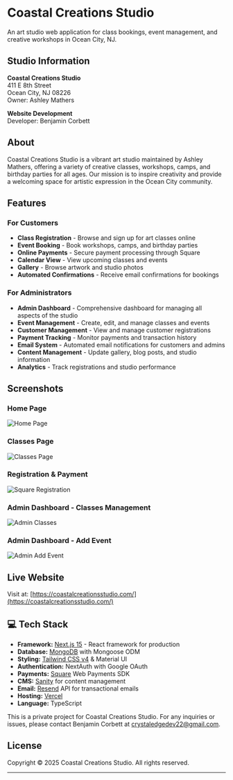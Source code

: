 # Coastal Creations Studio

An art studio web application for class bookings, event management, and creative workshops in Ocean City, NJ.

## Studio Information

**Coastal Creations Studio**  
411 E 8th Street  
Ocean City, NJ 08226  
Owner: Ashley Mathers  

**Website Development**  
Developer: Benjamin Corbett  


## About

Coastal Creations Studio is a vibrant art studio maintained by Ashley Mathers, offering a variety of creative classes, workshops, camps, and birthday parties for all ages. Our mission is to inspire creativity and provide a welcoming space for artistic expression in the Ocean City community.

## Features

### For Customers
- **Class Registration** - Browse and sign up for art classes online
- **Event Booking** - Book workshops, camps, and birthday parties
- **Online Payments** - Secure payment processing through Square
- **Calendar View** - View upcoming classes and events
- **Gallery** - Browse artwork and studio photos
- **Automated Confirmations** - Receive email confirmations for bookings

### For Administrators
- **Admin Dashboard** - Comprehensive dashboard for managing all aspects of the studio
- **Event Management** - Create, edit, and manage classes and events
- **Customer Management** - View and manage customer registrations
- **Payment Tracking** - Monitor payments and transaction history
- **Email System** - Automated email notifications for customers and admins
- **Content Management** - Update gallery, blog posts, and studio information
- **Analytics** - Track registrations and studio performance

## Screenshots

### Home Page
![Home Page](public/assets/readme.images/home.png)

### Classes Page
![Classes Page](public/assets/readme.images/classes.png)

### Registration & Payment
![Square Registration](public/assets/readme.images/square.register.png)

### Admin Dashboard - Classes Management
![Admin Classes](public/assets/readme.images/admin.classes.png)

### Admin Dashboard - Add Event
![Admin Add Event](public/assets/readme.images/admin.addevent.png)

## Live Website

Visit at: [https://coastalcreationsstudio.com/](https://coastalcreationsstudio.com/)

## 💻 Tech Stack

- **Framework:** [Next.js 15](https://nextjs.org/) - React framework for production
- **Database:** [MongoDB](https://www.mongodb.com/) with Mongoose ODM
- **Styling:** [Tailwind CSS v4](https://tailwindcss.com/) & Material UI
- **Authentication:** NextAuth with Google OAuth
- **Payments:** [Square](https://squareup.com/) Web Payments SDK
- **CMS:** [Sanity](https://www.sanity.io/) for content management
- **Email:** [Resend](https://resend.com/) API for transactional emails
- **Hosting:** [Vercel](https://vercel.com/)
- **Language:** TypeScript

This is a private project for Coastal Creations Studio. For any inquiries or issues, please contact Benjamin Corbett at crystaledgedev22@gmail.com.

## License

Copyright © 2025 Coastal Creations Studio. All rights reserved.

---